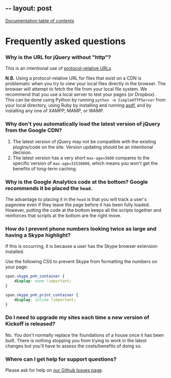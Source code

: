 --
layout: post
---

[Documentation table of contents](readme.md)

# Frequently asked questions

### Why is the URL for jQuery without "http"?

This is an intentional use of [protocol-relative
URLs](http://paulirish.com/2010/the-protocol-relative-url/)

**N.B.** Using a protocol-relative URL for files that exist on a CDN is
problematic when you try to view your local files directly in the browser. The
browser will attempt to fetch the file from your local file system. We
recommend that you use a local server to test your pages (or Dropbox). This can
be done using Python by running `python -m SimpleHTTPServer` from your local
directory, using Ruby by installing and running
[asdf](https://rubygems.org/gems/asdf), and by installing any one of XAMPP,
MAMP, or WAMP.


### Why don't you automatically load the latest version of jQuery from the Google CDN?

1. The latest version of jQuery may not be compatible with the existing
   plugins/code on the site. Version updating should be an intentional
   decision.
2. The latest version has a very short `max-age=3600` compares to the specific
   version of `max-age=31536000`, which means you won't get the benefits of
   long-term caching.


### Why is the Google Analytics code at the bottom? Google recommends it be placed the `head`.

The advantage to placing it in the `head` is that you will track a user's
pageview even if they leave the page before it has been fully loaded. However,
putting the code at the bottom keeps all the scripts together and reinforces
that scripts at the bottom are the right move.


### How do I prevent phone numbers looking twice as large and having a Skype highlight?

If this is occurring, it is because a user has the Skype browser extension
installed.

Use the following CSS to prevent Skype from formatting the numbers on your
page:

```css
span.skype_pnh_container {
    display: none !important;
}

span.skype_pnh_print_container {
    display: inline !important;
}
```


### Do I need to upgrade my sites each time a new version of Kickoff is released?

No. You don't normally replace the foundations of a house once it has been
built. There is nothing stopping you from trying to work in the latest changes
but you'll have to assess the costs/benefits of doing so.


### Where can I get help for support questions?

Please ask for help on [our Github Issues page](https://github.com/tmwagency/kickoff/issues).
